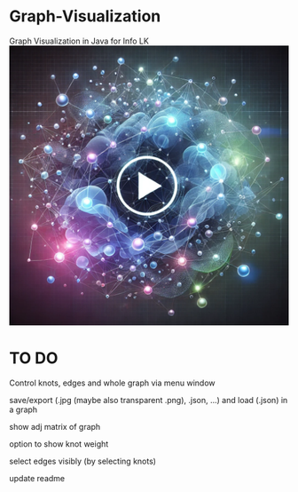 # Graph-Visualization
Graph Visualization in Java for Info LK
[![Watch the video](https://github.com/Info-LK-Joe-Simon/Graph-Visualization/blob/main/thumbnail.webp)](https://youtu.be/dQw4w9WgXcQ?si=uWkPQF40yKM0s4F_)

# TO DO
Control knots, edges and whole graph via menu window

save/export (.jpg (maybe also transparent .png), .json, ...) and load (.json) in a graph

show adj matrix of graph

option to show knot weight

select edges visibly (by selecting knots)

update readme